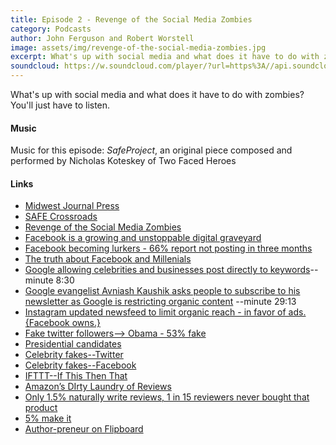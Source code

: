 ```yaml
---
title: Episode 2 - Revenge of the Social Media Zombies
category: Podcasts
author: John Ferguson and Robert Worstell
image: assets/img/revenge-of-the-social-media-zombies.jpg
excerpt: What's up with social media and what does it have to do with zombies? You'll just have to listen.
soundcloud: https://w.soundcloud.com/player/?url=https%3A//api.soundcloud.com/tracks/256950129
---
```


What's up with social media and what does it have to do with zombies? You'll just have to listen.

#### Music

Music for this episode: *SafeProject*, an original piece composed and performed by Nicholas Koteskey of Two Faced Heroes

#### Links

- [Midwest Journal Press](http://selfhelpbook.midwestjournalpress.com/)
- [SAFE Crossroads](https://safecrossroads.net)
- [Revenge of the Social Media Zombies](http://livesensical.com/podcast/selling-books-online/revenge-social-media-zombies/)
- [Facebook is a growing and unstoppable digital graveyard](http://www.bbc.com/future/story/20160313-the-unstoppable-rise-of-the-facebook-dead)
- [Facebook becoming lurkers - 66% report not posting in three months](http://contentmarketinginstitute.com/2015/11/content-creation-facebook-podcast/)
- [The truth about Facebook and Millenials](http://www.entrepreneur.com/article/246777)
- [Google allowing celebrities and businesses post directly to keywords](http://contentmarketinginstitute.com/2016/03/social-media-content-podcast/)--minute 8:30
- [Google evangelist Avniash Kaushik asks people to subscribe to his newsletter as Google is restricting organic content](http://contentmarketinginstitute.com/2016/03/social-media-content-podcast/) --minute 29:13
- [Instagram updated newsfeed to limit organic reach - in favor of ads. {Facebook owns.}](http://techcrunch.com/2016/03/20/the-death-of-instagram-for-brands/?ncid=rss)
- [Fake twitter followers--> Obama - 53% fake](http://www.breitbart.com/big-government/2013/09/24/53-of-obama-twitter-followers-are-fake-accounts/)
- [Presidential candidates](http://www.vocativ.com/news/239402/which-presidential-candidates-have-the-most-fake-twitter-followers/)
- [Celebrity fakes--Twitter](http://gizmodo.com/5994621/which-celebrities-have-the-most-fake-twitter-followers)
- [Celebrity fakes--Facebook](http://www.businessinsider.com/celebrities-with-the-most-fake-facebook-likes-2012-9)
- [IFTTT--If This Then That](https://ifttt.com/)
- [Amazon’s DIrty Laundry of Reviews](https://gigaom.com/2011/06/24/419-what-shoppers-dont-realize-about-amazons-reviews/)
- [Only 1.5% naturally write reviews, 1 in 15 reviewers never bought that product](http://nautil.us/issue/12/feedback/one-percenters-control-online-reviews)
- [5% make it](http://livesensical.com/podcast/live-sensical/revenge-bucket-crabs-become-follow/)
- [Author-preneur on Flipboard](https://flipboard.com/@robertworst2015/author-preneur-55nhr5lqy)
